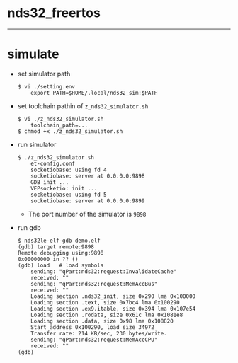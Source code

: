 # nds32_freertos
---

# simulate

+ set simulator path

    ```
    $ vi ./setting.env
        export PATH=$HOME/.local/nds32_sim:$PATH
    ```

+ set toolchain pathin of `z_nds32_simulator.sh`

    ```
    $ vi ./z_nds32_simulator.sh
        toolchain_path=...
    $ chmod +x ./z_nds32_simulator.sh
    ```

+ run simulator

    ```
    $ ./z_nds32_simulator.sh
        et-config.conf
        socketiobase: using fd 4
        socketiobase: server at 0.0.0.0:9898
        GDB init ...
        VEPsocketio: init ...
        socketiobase: using fd 5
        socketiobase: server at 0.0.0.0:9899
    ```

    - The port number of the simulator is `9898`

+ run gdb

    ```
    $ nds32le-elf-gdb demo.elf
    (gdb) target remote:9898
    Remote debugging using:9898
    0x00000000 in ?? ()
    (gdb) load   # load symbols
        sending: "qPart:nds32:request:InvalidateCache"
        received: ""
        sending: "qPart:nds32:request:MemAccBus"
        received: ""
        Loading section .nds32_init, size 0x290 lma 0x100000
        Loading section .text, size 0x7bc4 lma 0x100290
        Loading section .ex9.itable, size 0x394 lma 0x107e54
        Loading section .rodata, size 0x61c lma 0x1081e8
        Loading section .data, size 0x98 lma 0x108820
        Start address 0x100290, load size 34972
        Transfer rate: 214 KB/sec, 230 bytes/write.
        sending: "qPart:nds32:request:MemAccCPU"
        received: ""
    (gdb)
    ```
